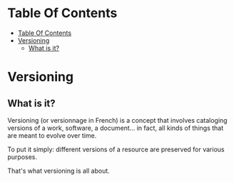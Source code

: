 # Table Of Contents

- [Table Of Contents](#table-of-contents)
- [Versioning](#versioning)
  - [What is it?](#what-is-it)

# Versioning

## What is it?

Versioning (or versionnage in French) is a concept that involves cataloging versions of a work, software, a document... in fact, all kinds of things that are meant to evolve over time.

To put it simply: different versions of a resource are preserved for various purposes.

That's what versioning is all about.